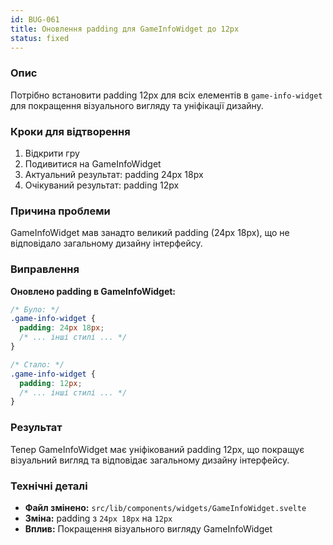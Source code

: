 ```yaml
---
id: BUG-061
title: Оновлення padding для GameInfoWidget до 12px
status: fixed
---
```


### Опис

Потрібно встановити padding 12px для всіх елементів в `game-info-widget` для покращення візуального вигляду та уніфікації дизайну.

### Кроки для відтворення

1. Відкрити гру
2. Подивитися на GameInfoWidget
3. Актуальний результат: padding 24px 18px
4. Очікуваний результат: padding 12px

### Причина проблеми

GameInfoWidget мав занадто великий padding (24px 18px), що не відповідало загальному дизайну інтерфейсу.

### Виправлення

**Оновлено padding в GameInfoWidget:**

```css
/* Було: */
.game-info-widget {
  padding: 24px 18px;
  /* ... інші стилі ... */
}

/* Стало: */
.game-info-widget {
  padding: 12px;
  /* ... інші стилі ... */
}
```

### Результат

Тепер GameInfoWidget має уніфікований padding 12px, що покращує візуальний вигляд та відповідає загальному дизайну інтерфейсу.

### Технічні деталі

- **Файл змінено:** `src/lib/components/widgets/GameInfoWidget.svelte`
- **Зміна:** padding з `24px 18px` на `12px`
- **Вплив:** Покращення візуального вигляду GameInfoWidget 